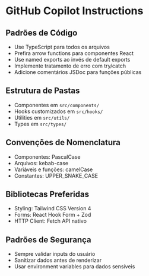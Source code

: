 # GitHub Copilot Instructions

## Padrões de Código

- Use TypeScript para todos os arquivos
- Prefira arrow functions para componentes React
- Use named exports ao invés de default exports
- Implemente tratamento de erro com try/catch
- Adicione comentários JSDoc para funções públicas

## Estrutura de Pastas

- Componentes em `src/components/`
- Hooks customizados em `src/hooks/`
- Utilities em `src/utils/`
- Types em `src/types/`

## Convenções de Nomenclatura

- Componentes: PascalCase
- Arquivos: kebab-case
- Variáveis e funções: camelCase
- Constantes: UPPER_SNAKE_CASE

## Bibliotecas Preferidas

- Styling: Tailwind CSS Version 4
- Forms: React Hook Form + Zod
- HTTP Client: Fetch API nativo

## Padrões de Segurança

- Sempre validar inputs do usuário
- Sanitizar dados antes de renderizar
- Usar environment variables para dados sensíveis

